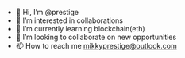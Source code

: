 - 👋 Hi, I’m @prestige
- 👀 I’m interested in collaborations 
- 🌱 I’m currently learning blockchain(eth)
- 💞️ I’m looking to collaborate on new opportunities 
- 📫 How to reach me mikkyprestige@outlook.com

<!---
Mikkylanky/Mikkylanky is a ✨ special ✨ repository because its `README.md` (this file) appears on your GitHub profile.
You can click the Preview link to take a look at your changes.
--->

